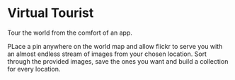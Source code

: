 <h1> Virtual Tourist</h1>
Tour the world from the comfort of an app.

PLace a pin anywhere on the world map and allow flickr to serve you with an almost endless stream of images from your chosen location.
Sort through the provided images, save the ones you want and build a collection for every location.
